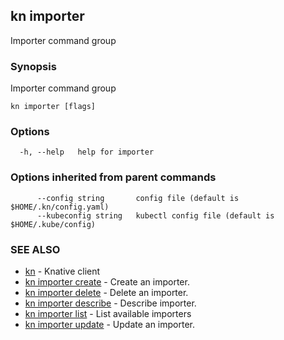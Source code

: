 ## kn importer

Importer command group

### Synopsis

Importer command group

```
kn importer [flags]
```

### Options

```
  -h, --help   help for importer
```

### Options inherited from parent commands

```
      --config string       config file (default is $HOME/.kn/config.yaml)
      --kubeconfig string   kubectl config file (default is $HOME/.kube/config)
```

### SEE ALSO

* [kn](kn.md)	 - Knative client
* [kn importer create](kn_importer_create.md)	 - Create an importer.
* [kn importer delete](kn_importer_delete.md)	 - Delete an importer.
* [kn importer describe](kn_importer_describe.md)	 - Describe importer.
* [kn importer list](kn_importer_list.md)	 - List available importers
* [kn importer update](kn_importer_update.md)	 - Update an importer.


